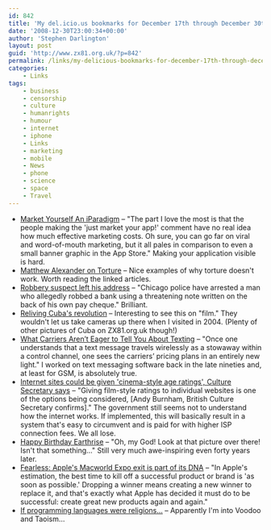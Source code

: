 ```yaml
---
id: 842
title: 'My del.icio.us bookmarks for December 17th through December 30th'
date: '2008-12-30T23:00:34+00:00'
author: 'Stephen Darlington'
layout: post
guid: 'http://www.zx81.org.uk/?p=842'
permalink: /links/my-delicious-bookmarks-for-december-17th-through-december-30th.html
categories:
    - Links
tags:
    - business
    - censorship
    - culture
    - humanrights
    - humour
    - internet
    - iphone
    - Links
    - marketing
    - mobile
    - News
    - phone
    - science
    - space
    - Travel
---
```


- [Market Yourself An iParadigm](http://gedblog.com/2008/12/29/market-yourself-an-iparadigm/) – "The part I love the most is that the people making the 'just market your app!' comment have no real idea how much effective marketing costs. Oh sure, you can go far on viral and word-of-mouth marketing, but it all pales in comparison to even a small banner graphic in the App Store." Making your application visible is hard.
- [Matthew Alexander on Torture](http://www.schneier.com/blog/archives/2008/12/matthew_alexand.html) – Nice examples of why torture doesn't work. Worth reading the linked articles.
- [Robbery suspect left his address](http://news.bbc.co.uk/1/hi/world/americas/7804298.stm) – "Chicago police have arrested a man who allegedly robbed a bank using a threatening note written on the back of his own pay cheque." Brilliant.
- [Reliving Cuba's revolution](http://news.bbc.co.uk/1/hi/world/americas/7786082.stm) – Interesting to see this on "film." They wouldn't let us take cameras up there when I visited in 2004. (Plenty of other pictures of Cuba on ZX81.org.uk though!)
- [What Carriers Aren’t Eager to Tell You About Texting](http://www.nytimes.com/2008/12/28/business/28digi.html?_r=1&adxnnl=1&adxnnlx=1230484050-1lb5kxQsjpYFF88FHJyKOQ) – "Once one understands that a text message travels wirelessly as a stowaway within a control channel, one sees the carriers’ pricing plans in an entirely new light." I worked on text messaging software back in the late nineties and, at least for GSM, is absolutely true.
- [Internet sites could be given 'cinema-style age ratings', Culture Secretary says](http://www.telegraph.co.uk/scienceandtechnology/technology/technologynews/3965051/Internet-sites-could-be-given-cinema-style-age-ratings-Culture-Secretary-says.html) – "Giving film-style ratings to individual websites is one of the options being considered, \[Andy Burnham, British Culture Secretary confirms\]." The government still seems not to understand how the internet works. If implemented, this will basically result in a system that's easy to circumvent and is paid for with higher ISP connection fees. We all lose.
- [Happy Birthday Earthrise](http://news.bbc.co.uk/1/hi/sci/tech/7797439.stm) – "Oh, my God! Look at that picture over there! Isn't that something…" Still very much awe-inspiring even forty years later.
- [Fearless: Apple's Macworld Expo exit is part of its DNA](http://arstechnica.com/staff/fatbits.ars/2008/12/17/fearless-apples-macworld-expo-exit-is-part-of-its-dna) – "In Apple's estimation, the best time to kill off a successful product or brand is 'as soon as possible.' Dropping a winner means creating a new winner to replace it, and that's exactly what Apple has decided it must do to be successful: create great new products again and again."
- [If programming languages were religions…](http://www.aegisub.net/2008/12/if-programming-languages-were-religions.html) – Apparently I'm into Voodoo and Taoism…